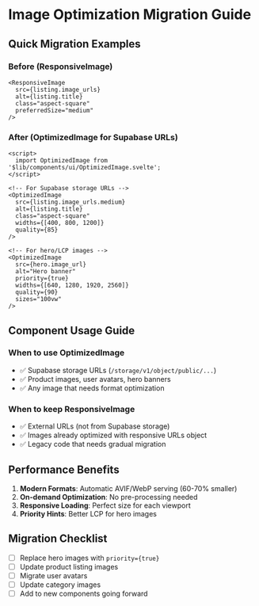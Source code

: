 # Image Optimization Migration Guide

## Quick Migration Examples

### Before (ResponsiveImage)
```svelte
<ResponsiveImage 
  src={listing.image_urls}
  alt={listing.title}
  class="aspect-square"
  preferredSize="medium"
/>
```

### After (OptimizedImage for Supabase URLs)
```svelte
<script>
  import OptimizedImage from '$lib/components/ui/OptimizedImage.svelte';
</script>

<!-- For Supabase storage URLs -->
<OptimizedImage 
  src={listing.image_urls.medium}
  alt={listing.title}
  class="aspect-square"
  widths={[400, 800, 1200]}
  quality={85}
/>

<!-- For hero/LCP images -->
<OptimizedImage 
  src={hero.image_url}
  alt="Hero banner"
  priority={true}
  widths={[640, 1280, 1920, 2560]}
  quality={90}
  sizes="100vw"
/>
```

## Component Usage Guide

### When to use OptimizedImage
- ✅ Supabase storage URLs (`/storage/v1/object/public/...`)
- ✅ Product images, user avatars, hero banners
- ✅ Any image that needs format optimization

### When to keep ResponsiveImage
- ✅ External URLs (not from Supabase storage)
- ✅ Images already optimized with responsive URLs object
- ✅ Legacy code that needs gradual migration

## Performance Benefits

1. **Modern Formats**: Automatic AVIF/WebP serving (60-70% smaller)
2. **On-demand Optimization**: No pre-processing needed
3. **Responsive Loading**: Perfect size for each viewport
4. **Priority Hints**: Better LCP for hero images

## Migration Checklist

- [ ] Replace hero images with `priority={true}`
- [ ] Update product listing images
- [ ] Migrate user avatars
- [ ] Update category images
- [ ] Add to new components going forward